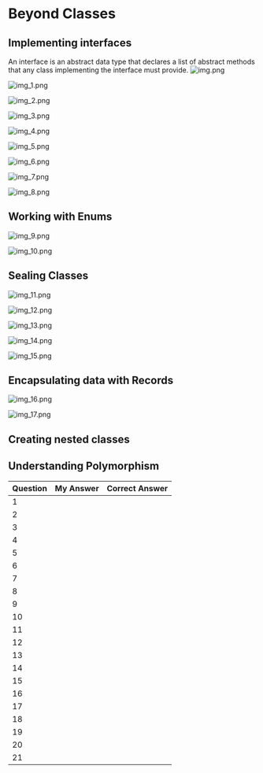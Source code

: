 # Beyond Classes

## Implementing interfaces

An interface is an abstract data type that declares a list of abstract methods that any class implementing the interface must provide.
![img.png](img.png)

![img_1.png](img_1.png)

![img_2.png](img_2.png)

![img_3.png](img_3.png)

![img_4.png](img_4.png)

![img_5.png](img_5.png)

![img_6.png](img_6.png)

![img_7.png](img_7.png)

![img_8.png](img_8.png)

## Working with Enums

![img_9.png](img_9.png)

![img_10.png](img_10.png)

## Sealing Classes

![img_11.png](img_11.png)

![img_12.png](img_12.png)

![img_13.png](img_13.png)

![img_14.png](img_14.png)

![img_15.png](img_15.png)

## Encapsulating data with Records

![img_16.png](img_16.png)

![img_17.png](img_17.png)



## Creating nested classes

## Understanding Polymorphism


Question | My Answer | Correct Answer
---------|-----------|---------------
1        |           |                
2        |           |                
3        |           |                
4        |           |                
5        |           |                
6        |           |                
7        |           |                
8        |           |                
9        |           |                
10       |           |                
11       |           |                
12       |           |                
13       |           |                
14       |           |                
15       |           |                
16       |           |                
17       |           |                
18       |           |                
19       |           |                
20       |           |                
21       |           |                
            
